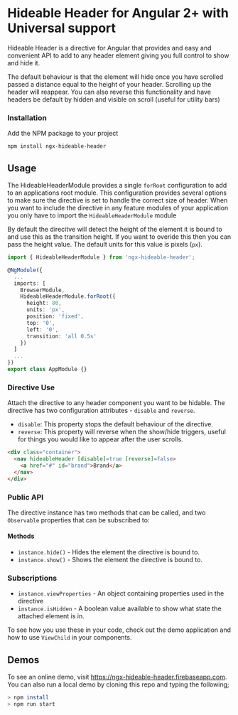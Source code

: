 # Hideable Header for Angular 2+ with Universal support

Hideable Header is a directive for Angular that provides and easy and convenient API to add to any header element giving you full control
to show and hide it.

The default behaviour is that the element will hide once you have scrolled passed a distance equal to the height of your header. Scrolling up
the header will reappear.  You can also reverse this functionality and have headers be default by hidden and visible on scroll (useful for utility bars)

### Installation

Add the NPM package to your project

```
npm install ngx-hideable-header
```

## Usage

The HideableHeaderModule provides a single `forRoot` configuration to add to an applications root module. This configuration provides
several options to make sure the directive is set to handle the correct size of header. When you want to include the directive in any feature
modules of your application you only have to import the `HideableHeaderModule` module

By default the direcitve will detect the height of the element it is bound to and use this as the transition height.  If you want to overide
this then you can pass the height value.  The default units for this value is pixels (`px`).

```typescript
import { HideableHeaderModule } from 'ngx-hideable-header';

@NgModule({
  ...
  imports: [
    BrowserModule,
    HideableHeaderModule.forRoot({
      height: 80,
      units: 'px',
      position: 'fixed',
      top: '0',
      left: '0',
      transition: 'all 0.5s'
    })
  ]
  ...
})
export class AppModule {}
```

### Directive Use

Attach the directive to any header component you want to be hidable. The directive has two configuration attributes - `disable` and `reverse`.

- `disable`: This property stops the default behaviour of the directive.
- `reverse`: This property will reverse when the show/hide triggers, useful for things you would like to appear after the user scrolls.

```html
<div class="container">
  <nav hideableHeader [disable]=true [reverse]=false>
    <a href="#" id="brand">Brand</a>
  </nav>
</div>
```

### Public API

The directive instance has two methods that can be called, and two `Observable` properties that can be subscribed to:

#### Methods
- `instance.hide()` - Hides the element the directive is bound to.
- `instance.show()` - Shows the element the directive is bound to.

### Subscriptions
- `instance.viewProperties` - An object containing properties used in the directive
- `instance.isHidden` - A boolean value available to show what state the attached element is in.

To see how you use these in your code, check out the demo application and how to use `ViewChild` in your components.

## Demos

To see an online demo, visit https://ngx-hideable-header.firebaseapp.com. You can also run a local demo by cloning this repo and typing the following;

```bash
> npm install
> npm run start
```
